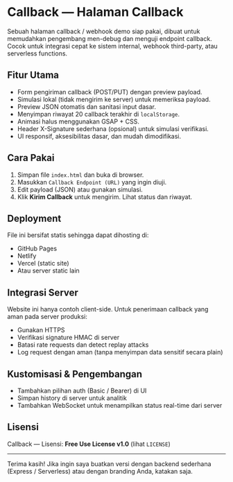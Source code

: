 # Callback — Halaman Callback

Sebuah halaman callback / webhook demo siap pakai, dibuat untuk memudahkan pengembang men-debug dan menguji endpoint callback. Cocok untuk integrasi cepat ke sistem internal, webhook third-party, atau serverless functions.

## Fitur Utama

- Form pengiriman callback (POST/PUT) dengan preview payload.
- Simulasi lokal (tidak mengirim ke server) untuk memeriksa payload.
- Preview JSON otomatis dan sanitasi input dasar.
- Menyimpan riwayat 20 callback terakhir di `localStorage`.
- Animasi halus menggunakan GSAP + CSS.
- Header X-Signature sederhana (opsional) untuk simulasi verifikasi.
- UI responsif, aksesibilitas dasar, dan mudah dimodifikasi.

## Cara Pakai

1. Simpan file `index.html` dan buka di browser.
2. Masukkan `Callback Endpoint (URL)` yang ingin diuji.
3. Edit payload (JSON) atau gunakan simulasi.
4. Klik **Kirim Callback** untuk mengirim. Lihat status dan riwayat.

## Deployment

File ini bersifat statis sehingga dapat dihosting di:
- GitHub Pages
- Netlify
- Vercel (static site)
- Atau server static lain

## Integrasi Server

Website ini hanya contoh client-side. Untuk penerimaan callback yang aman pada server produksi:
- Gunakan HTTPS
- Verifikasi signature HMAC di server
- Batasi rate requests dan detect replay attacks
- Log request dengan aman (tanpa menyimpan data sensitif secara plain)

## Kustomisasi & Pengembangan

- Tambahkan pilihan auth (Basic / Bearer) di UI
- Simpan history di server untuk analitik
- Tambahkan WebSocket untuk menampilkan status real-time dari server

## Lisensi

Callback — Lisensi: **Free Use License v1.0** (lihat `LICENSE`)

---

Terima kasih! Jika ingin saya buatkan versi dengan backend sederhana (Express / Serverless) atau dengan branding Anda, katakan saja.
